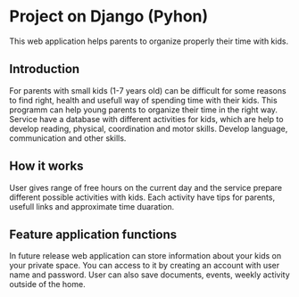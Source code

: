 # Project on Django (Pyhon)
This web application helps parents to organize properly their time with kids. 
## Introduction
For parents with small kids (1-7 years old) can be difficult for some reasons to find right, health and usefull way of spending time with their kids.
This programm can help young parents to organize their time in the right way. 
Service have a database with different activities for kids, which are help to develop reading, physical, coordination and motor skills. Develop language, communication and other skills.
## How it works
User gives range of free hours on the current day and the service prepare different possible activities with kids. Each activity have tips for parents, usefull links and approximate time duaration.
## Feature application functions
In future release web application can store information about your kids on your private space. You can access to it by creating an account with user name and password. 
User can also save documents, events, weekly activity outside of the home.

